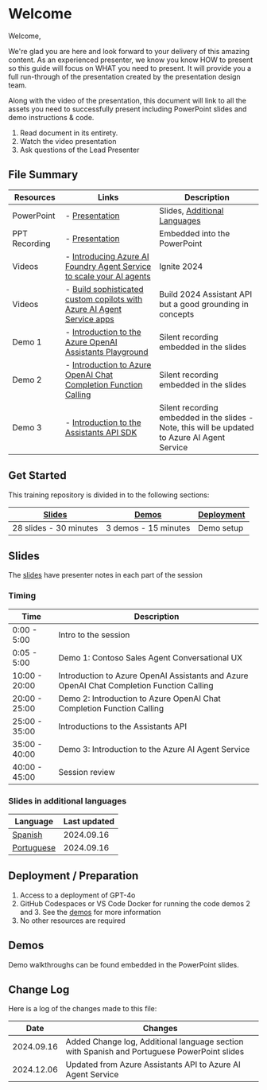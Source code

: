 # Welcome

Welcome,

We're glad you are here and look forward to your delivery of this amazing content. As an experienced presenter, we know you know HOW to present so this guide will focus on WHAT you need to present. It will provide you a full run-through of the presentation created by the presentation design team.

Along with the video of the presentation, this document will link to all the assets you need to successfully present including PowerPoint slides and demo instructions &
code.

1. Read document in its entirety.
2. Watch the video presentation
3. Ask questions of the Lead Presenter

## File Summary

| Resources          | Links                            | Description |
|-------------------|----------------------------------|-------------------|
| PowerPoint        | - [Presentation](https://aka.ms/AArxlty) | Slides, [Additional Languages](https://github.com/microsoft/aitour-azure-openai-assistants/blob/main/session-delivery-resources/README.md#slides-in-additional-languages) |
| PPT Recording    | - [Presentation](https://aka.ms/AArxlty) | Embedded into the PowerPoint |
| Videos            | - [Introducing Azure AI Foundry Agent Service to scale your AI agents](https://ignite.microsoft.com/en-US/sessions/BRK102?source=sessions) | Ignite 2024 |
| Videos            | - [Build sophisticated custom copilots with Azure AI Agent Service apps](https://build.microsoft.com/en-US/sessions/2ac412b4-3e6a-4107-8c62-910e18cbe94c) | Build 2024 Assistant API but a good grounding in concepts |
| Demo 1            | - [Introduction to the Azure OpenAI Assistants Playground](demo-1/README.md) | Silent recording embedded in the slides  |
| Demo 2            | - [Introduction to Azure OpenAI Chat Completion Function Calling](demos-2-3/demo-2-function-calling.ipynb) | Silent recording embedded in the slides  |
| Demo 3            | - [Introduction to the Assistants API SDK](demos-2-3/demo-3-contoso-sales-analysis.ipynb) | Silent recording embedded in the slides - Note, this will be updated to Azure AI Agent Service|

## Get Started

This training repository is divided in to the following sections:

| [Slides](#slides) | [Demos](demos/README.md) | [Deployment](deployment/README.md) |
|-------------------|---------------------------|--------------------------------------|
| 28 slides - 30 minutes| 3 demos - 15 minutes | Demo setup

## Slides

The [slides](https://aka.ms/AArxlty) have presenter notes in each part of the session

### Timing

| Time        | Description |
|--------------|-------------|
|0:00 - 5:00   | Intro to the session |
|0:05 - 5:00   | Demo 1: Contoso Sales Agent Conversational UX |
|10:00 - 20:00  | Introduction to Azure OpenAI Assistants and Azure OpenAI Chat Completion Function Calling |
|20:00 - 25:00 | Demo 2: Introduction to Azure OpenAI Chat Completion Function Calling |
|25:00 - 35:00 | Introductions to the Assistants API |
|35:00 - 40:00 | Demo 3: Introduction to the Azure AI Agent Service |
|40:00 - 45:00 | Session review |

### Slides in additional languages

| Language | Last updated |
|------------------- | ---- |
| [Spanish](https://aka.ms/AAs7ett) | 2024.09.16 |
| [Portuguese](https://aka.ms/AAs7etx) | 2024.09.16|

## Deployment / Preparation

1. Access to a deployment of GPT-4o
1. GitHub Codespaces or VS Code Docker for running the code demos 2 and 3. See the [demos](demos-2-3/README.md) for more information
1. No other resources are required

## Demos

Demo walkthroughs can be found embedded in the PowerPoint slides.

## Change Log

Here is a log of the changes made to this file:

| Date       | Changes |
|------------|---------|
| 2024.09.16 | Added Change log, Additional language section with Spanish and Portuguese PowerPoint slides |
| 2024.12.06| Updated from Azure Assistants API to Azure AI Agent Service |
